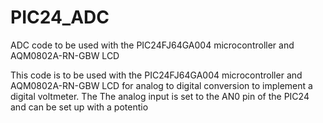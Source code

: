 # PIC24_ADC
ADC code to be used with the PIC24FJ64GA004 microcontroller and AQM0802A-RN-GBW LCD

This code is to be used with the PIC24FJ64GA004 microcontroller and AQM0802A-RN-GBW LCD for analog to digital conversion to implement a digital voltmeter. The 
The analog input is set to the AN0 pin of the PIC24 and can be set up with a potentio
